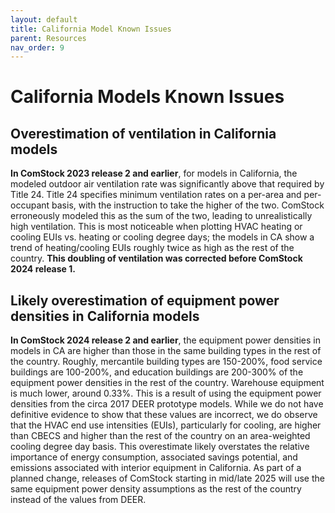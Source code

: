 ```yaml
---
layout: default
title: California Model Known Issues
parent: Resources
nav_order: 9
---
```


# California Models Known Issues

## Overestimation of ventilation in California models

**In ComStock 2023 release 2 and earlier**, for models in California, the modeled outdoor air ventilation rate was significantly above that required by Title 24. Title 24 specifies minimum ventilation rates on a per-area and per-occupant basis, with the instruction to take the higher of the two. ComStock erroneously modeled this as the sum of the two, leading to unrealistically high ventilation. This is most noticeable when plotting HVAC heating or cooling EUIs vs. heating or cooling degree days; the models in CA show a trend of heating/cooling EUIs roughly twice as high as the rest of the country. **This doubling of ventilation was corrected before ComStock 2024 release 1.**

## Likely overestimation of equipment power densities in California models

**In ComStock 2024 release 2 and earlier**, the equipment power densities in models in CA are higher than those in the same building types in the rest of the country. Roughly, mercantile building types are 150-200%, food service buildings are 100-200%, and education buildings are 200-300% of the equipment power densities in the rest of the country. Warehouse equipment is much lower, around 0.33%. This is a result of using the equipment power densities from the circa 2017 DEER prototype models. While we do not have definitive evidence to show that these values are incorrect, we do observe that the HVAC end use intensities (EUIs), particularly for cooling, are higher than CBECS and higher than the rest of the country on an area-weighted cooling degree day basis. This overestimate likely overstates the relative importance of energy consumption, associated savings potential, and emissions associated with interior equipment in California. As part of a planned change, releases of ComStock starting in mid/late 2025 will use the same equipment power density assumptions as the rest of the country instead of the values from DEER.